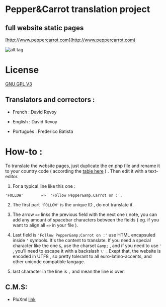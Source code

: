 # Pepper&Carrot translation project
## full website static pages
[http://www.peppercarrot.com](http://www.peppercarrot.com)

![alt tag](http://www.peppercarrot.com/data/images/lab/2015-03-02_tuto-translation/2015-03-01_g_about-website.jpg)


License
=======

[GNU GPL V3](http://www.gnu.org/copyleft/gpl.html)

## Translators and correctors : 

* French     : David Revoy

* English    : David Revoy

* Português  : Frederico Batista


How-to :
========

To translate the website pages, just duplicate the en.php file and rename it to your country code ( according the [table here](http://www.w3schools.com/tags/ref_language_codes.asp) ) . Then edit it with a text-editor. 

1. For a typical line like this one :

``` 'FOLLOW'        =>  'Follow Pepper&amp;Carrot on :', ```

2. The first part ``` 'FOLLOW' ```  is the unique ID , do not translate it. 

3. The arrow ``` => ``` links the previous field with the next one ( note, you can add any amount of spacebar characters between the fields ( eg. if you want to align all ``` => ``` in your file ).

4. Last field is ```'Follow Pepper&amp;Carrot on :'``` use HTML encapsuled inside ```'``` symbols. It's the content to translate. If you need a special character like the one ```&```, use the charset ```&amp;``` , and if you need to use ```'``` , you'll need to escape it with a backslash ```\'``` . Exept that, the website is encoded in UTF8 , so pretty tolerant to all euro-latino-accents, and other unicode compatible langage.

5. last character in the line is ```,``` and mean the line is over. 


## C.M.S:

* PluXml
[link](http://www.pluxml.org/)






 

